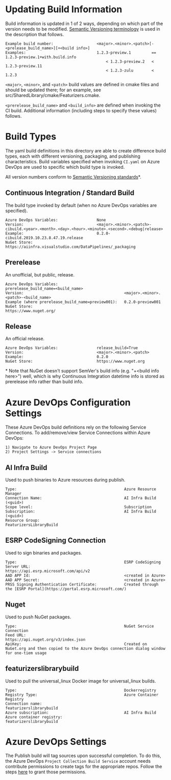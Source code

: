 Updating Build Information
==========================
Build information is updated in 1 of 2 ways, depending on which part of the version needs
to be modified. [Semantic Versioning terminology](https://semver.org) is used in the description
that follows.

    Example build number:                   <major>.<minor>.<patch>[-<prelease_build_name>][+<build info>]
    Examples:                               1.2.3-preview.1         ==  1.2.3-preview.1+with.build.info
                                                < 1.2.3-preview.2   <   1.2.3-preview.11
                                                < 1.2.3-zulu        <   1.2.3

`<major>`, `<minor>`, and `<patch>` build values are defined in cmake files and should be updated there;
for an example, see src/SharedLibrary/cmake/Featurizers.cmake.

`<prerelease_build_name>` and `<build_info>` are defined when invoking the CI build. Additional information
(including steps to specify these values) follows.

Build Types
===========
The yaml build definitions in this directory are able to create difference build
types, each with different versioning, packaging, and publishing characteristics.
Build variables specified when invoking `CI.yaml` on Azure DevOps are used to
specific which build type is invoked.

All version numbers conform to [Semantic Versioning standards](https://semver.org)*.

Continuous Integration / Standard Build
---------------------------------------
The build type invoked by default (when no Azure DevOps variables are specified).

    Azure DevOps Variables:                 None
    Version:                                <major>.<minor>.<patch>-cibuild.<year>.<month>.<day>.<hour>.<minute>.<second>.<debug|release>
    Example:                                0.2.0-cibuild.2019.10.23.8.47.19.release
    NuGet Store:                            https://aiinfra.visualstudio.com/DataPipelines/_packaging

Prerelease
----------
An unofficial, but public, release.

    Azure DevOps Variables:                             prerelease_build_name=<build_name>
    Version:                                            <major>.<minor>.<patch>-<build_name>
    Example (where prerelease_build_name=preview001):   0.2.0-preview001
    NuGet Store:                                        https://www.nuget.org/

Release
-------
An official release.

    Azure DevOps Variables:                 release_build=True
    Version:                                <major>.<minor>.<patch>
    Example:                                0.2.0
    NuGet Store:                            https://www.nuget.org

\* Note that NuGet doesn't support SemVer's build info (e.g. "+\<build info here>") well, which is why
Continuous Integration datetime info is stored as prerelease info rather than build info.

Azure DevOps Configuration Settings
===================================

These Azure DevOps build definitions rely on the following Service Connections.
To add/remove/view Service Connections within Azure DevOps:

    1) Navigate to Azure DevOps Project Page
    2) Project Settings -> Service connections

AI Infra Build
--------------
Used to push binaries to Azure resources during publish.

    Type:                                               Azure Resource Manager
    Connection Name:                                    AI Infra Build (<guid>)
    Scope level:                                        Subscription
    Subscription:                                       AI Infra Build (<guid>)
    Resource Group:                                     FeaturizersLibraryBuild

ESRP CodeSigning Connection
---------------------------
Used to sign binaries and packages.

    Type:                                               ESRP CodeSigning
    Server URL:                                         https://api.esrp.microsoft.com/api/v2
    AAD APP Id:                                         <created in Azure>
    AAD APP Secret:                                     <created in Azure>
    PRSS Signing Authentication Certificate:            Created through the [ESRP Portal](https://portal.esrp.microsoft.com/)

Nuget
-----
Used to push NuGet packages.

    Type:                                               NuGet Service Connection
    Feed URL:                                           https://api.nuget.org/v3/index.json
    ApiKey:                                             Created on NuGet.org and then copied to the Azure DevOps connection dialog window for one-tiem usage

featurizerslibrarybuild
-----------------------
Used to pull the universal_linux Docker image for universal_linux builds.

    Type:                                               Dockerregistry
    Registry Type:                                      Azure Container Registry
    Connection name:                                    featurizerslibrarybuild
    Azure subscription:                                 AI Infra Build
    Azure container registry:                           featurizerslibrarybuild

Azure DevOps Settings
=====================
The Publish build will tag sources upon successful completion. To do this, the Azure DevOps `Project Collection Build Service` account needs
contribute permissions to create tags for the appropriate repos. Follow the steps [here](https://docs.microsoft.com/en-us/azure/devops/pipelines/scripts/git-commands?view=azure-devops&tabs=yaml) to grant those permissions.
